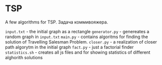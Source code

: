 TSP
===

A few algorithms for TSP. Задача коммивояжера.


`input.txt` - the initial graph as a rectangle 
`generator.py`  - genereates a random graph in `input.txt`
`main.py` - contains algoritms for finding the solution of Travelling Salesman Problem.
`closer.py` - a realization of closer path algorytm in the initial graph
`fact.py` - just a factorial finder
`statistics.sh` - creates all js files and for showing statistics of different alghorith solutions
